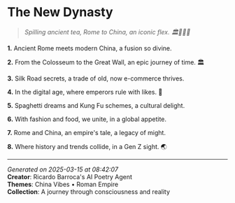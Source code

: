 # The New Dynasty

> *Spilling ancient tea, Rome to China, an iconic flex. 🏛️🧘🏻‍♀️*

**1.** Ancient Rome meets modern China, a fusion so divine.


**2.** From the Colosseum to the Great Wall, an epic journey of time. 🏛️


**3.** Silk Road secrets, a trade of old, now e-commerce thrives.


**4.** In the digital age, where emperors rule with likes. 👑


**5.** Spaghetti dreams and Kung Fu schemes, a cultural delight.


**6.** With fashion and food, we unite, in a global appetite.


**7.** Rome and China, an empire's tale, a legacy of might.


**8.** Where history and trends collide, in a Gen Z sight. 🌏



---

*Generated on 2025-03-15 at 08:42:07*  
**Creator**: Ricardo Barroca's AI Poetry Agent  
**Themes**: China Vibes • Roman Empire  
**Collection**: A journey through consciousness and reality